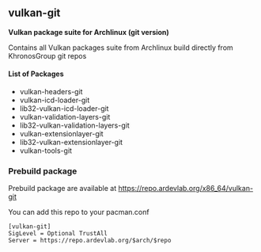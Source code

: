## vulkan-git

**Vulkan package suite for Archlinux (git version)**

Contains all Vulkan packages suite from Archlinux build directly from KhronosGroup git repos

#### List of Packages
- vulkan-headers-git
- vulkan-icd-loader-git
- lib32-vulkan-icd-loader-git
- vulkan-validation-layers-git
- lib32-vulkan-validation-layers-git
- vulkan-extensionlayer-git
- lib32-vulkan-extensionlayer-git
- vulkan-tools-git

### Prebuild package

Prebuild package are available at https://repo.ardevlab.org/x86_64/vulkan-git

You can add this repo to your pacman.conf

    [vulkan-git]
    SigLevel = Optional TrustAll
    Server = https://repo.ardevlab.org/$arch/$repo
